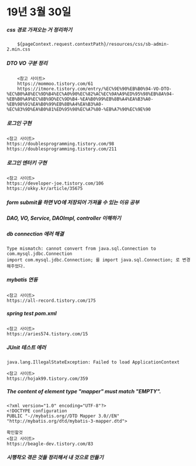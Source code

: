 # 19년 3월 30일

##### css 경로 가져오는 거 정리하기
		${pageContext.request.contextPath}/resources/css/sb-admin-2.min.css

##### DTO VO 구분 정리
		<참고 사이트>
		https://mommoo.tistory.com/61
		https://itmore.tistory.com/entry/%EC%9E%90%EB%B0%94-VO-DTO-%EC%B0%A8%EC%9D%B4%EC%A0%90%EC%82%AC%EC%9A%A9%ED%95%98%EB%8A%94-%EB%B0%A9%EC%8B%9D%EC%9D%B4-%EA%B0%99%EB%8B%A4%EA%B3%A0-%EB%98%91%EA%B0%99%EB%8B%A4%EA%B3%A0-%EC%83%9D%EA%B0%81%ED%95%98%EC%A7%80-%EB%A7%90%EC%9E%90

##### 로그인 구현
	<참고 사이트>
	https://doublesprogramming.tistory.com/98
	https://doublesprogramming.tistory.com/211

##### 로그인 엔터키 구현
	<참고 사이트>
	https://developer-joe.tistory.com/106
	https://okky.kr/article/35675

##### form submit을 하면 VO에 저장되어 가져올 수 있는 이유 공부

##### DAO, VO, Service, DAOImpl, controller 이해하기

##### db connection 에러 해결
	Type mismatch: cannot convert from java.sql.Connection to com.mysql.jdbc.Connection
	import com.mysql.jdbc.Connection; 를 import java.sql.Connection; 로 변경해주었다.

##### mybatis 연동
	<참고 사이트>
	https://all-record.tistory.com/175
##### spring test pom.xml
	<참고 사이트>
	https://aries574.tistory.com/15

##### JUnit 테스트 에러
	java.lang.IllegalStateException: Failed to load ApplicationContext
	
	<참고 사이트>
	https://hojak99.tistory.com/359

##### The content of element type "mapper" must match "EMPTY".

	<?xml version="1.0" encoding="UTF-8"?>
	<!DOCTYPE configuration
	PUBLIC "-//mybatis.org//DTD Mapper 3.0//EN"
	"http://mybatis.org/dtd/mybatis-3-mapper.dtd">

	확인할것
	<참고 사이트>
	https://beagle-dev.tistory.com/83

##### 시행착오 겪은 것들 정리해서 내 것으로 만들기





